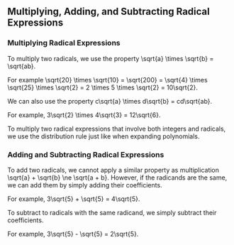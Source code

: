 Multiplying, Adding, and Subtracting Radical Expressions
-------

### Multiplying Radical Expressions

To multiply two radicals, we use the property \sqrt{a} \times \sqrt{b} = \sqrt{ab}.

For example \sqrt{20} \times \sqrt{10} = \sqrt{200} = \sqrt{4} \times \sqrt{25} \times \sqrt{2} = 2 \times 5 \times \sqrt{2} = 10\sqrt{2}.

We can also use the property c\sqrt{a} \times d\sqrt{b} = cd\sqrt{ab}.

For example, 3\sqrt{2} \times 4\sqrt{3} = 12\sqrt{6}.

To multiply two radical expressions that involve both integers and radicals, we use the distribution rule just like when expanding polynomials.


### Adding and Subtracting Radical Expressions

To add two radicals, we cannot apply a similar property as multiplication \sqrt{a} + \sqrt{b} \ne \sqrt{a + b}. However, if the radicands are the same, we can add them by simply adding their coefficients.

For example, 3\sqrt{5} + \sqrt{5} = 4\sqrt{5}.

To subtract to radicals with the same radicand, we simply subtract their coefficients.

For example, 3\sqrt{5} - \sqrt{5} = 2\sqrt{5}.